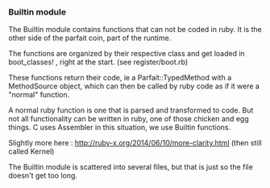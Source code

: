 ### Builtin module

The Builtin module contains functions that can not be coded in ruby.
It is the other side of the parfait coin, part of  the runtime.

The functions are organized by their respective class and get loaded in boot_classes! ,
right at the start. (see register/boot.rb)

These functions return their code, ie a Parfait::TypedMethod with a MethodSource object,
which can then be called by ruby code as if it were a "normal"  function.

A normal ruby function is one that is parsed and transformed to code. But not all functionality can
be written in ruby, one of those chicken and egg things.
C uses Assembler in this situation, we use Builtin functions.

Slightly more here : http://ruby-x.org/2014/06/10/more-clarity.html (then still called Kernel)

The Builtin module is scattered into several files, but that is just so the file doesn't get too long.
